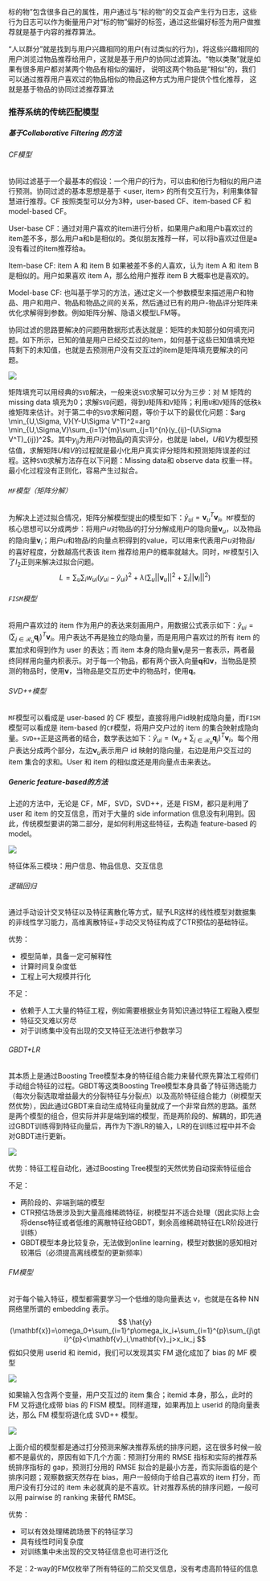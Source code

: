 标的物”包含很多自己的属性，用户通过与“标的物”的交互会产生行为日志，这些行为日志可以作为衡量用户对“标的物”偏好的标签，通过这些偏好标签为用户做推荐就是基于内容的推荐算法。

“人以群分”就是找到与用户兴趣相同的用户(有过类似的行为)，将这些兴趣相同的用户浏览过物品推荐给用户，这就是基于用户的协同过滤算法。“物以类聚”就是如果有很多用户都对某两个物品有相似的偏好， 说明这两个物品是“相似”的，我们可以通过推荐用户喜欢过的物品相似的物品这种方式为用户提供个性化推荐， 这就是基于物品的协同过滤推荐算法

### 推荐系统的传统匹配模型

##### 基于Collaborative Filtering 的方法

###### CF模型

协同过滤基于一个最基本的假设：一个用户的行为，可以由和他行为相似的用户进行预测。协同过滤的基本思想是基于 <user, item> 的所有交互行为，利用集体智慧进行推荐。CF 按照类型可以分为3种，user-based CF、item-based CF 和 model-based CF。

User-base CF：通过对用户喜欢的item进行分析，如果用户a和用户b喜欢过的item差不多，那么用户a和b是相似的。类似朋友推荐一样，可以将b喜欢过但是a没有看过的item推荐给a。

Item-base CF: item A 和 item B 如果被差不多的人喜欢，认为 item A 和 item B 是相似的。用户如果喜欢 item A，那么给用户推荐 item B 大概率也是喜欢的。

Model-base CF: 也叫基于学习的方法，通过定义一个参数模型来描述用户和物品、用户和用户、物品和物品之间的关系，然后通过已有的用户-物品评分矩阵来优化求解得到参数。例如矩阵分解、隐语义模型LFM等。

协同过滤的思路要解决的问题用数据形式表达就是：矩阵的未知部分如何填充问题。如下所示，已知的值是用户已经交互过的item，如何基于这些已知值填充矩阵剩下的未知值，也就是去预测用户没有交互过的item是矩阵填充要解决的问题。

![](../../picture/1/233.png)

矩阵填充可以用经典的`SVD`解决，一般来说`SVD`求解可以分为三步：对 M 矩阵的 missing data 填充为0；求解`SVD`问题，得到`U`矩阵和`V`矩阵；利用`U`和`V`矩阵的低秩`k`维矩阵来估计。对于第二中的`SVD`求解问题，等价于以下的最优化问题：$arg \min_{U,\Sigma, V}(Y-U\Sigma V^T)^2=arg \min_{U,\Sigma,V}\sum_{i=1}^{m}\sum_{j=1}^{n}(y_{ij}-(U\Sigma V^T)_{ij})^2$。其中$y_{ij}$为用户$i$对物品$j$的真实评分，也就是 label，$U$和$V$为模型预估值，求解矩阵$U$和$V$的过程就是最小化用户真实评分矩阵和预测矩阵误差的过程。这种`SVD`求解方法存在以下问题：Missing data和 observe data 权重一样。最小化过程没有正则化，容易产生过拟合。

###### `MF`模型（矩阵分解）

为解决上述过拟合情况，矩阵分解模型提出的模型如下：$\hat{y}_{ui} = \mathbf{v}_u^T\mathbf{v}_i$。`MF`模型的核心思想可以分成两步：将用户$u$对物品$i$的打分分解成用户的隐向量$\mathbf{v}_u$，以及物品的隐向量$\mathbf{v}_i$；用户$u$和物品$i$的向量点积得到的value，可以用来代表用户$u$对物品$i$的喜好程度，分数越高代表该 item 推荐给用户的概率就越大。同时，`MF`模型引入了$l_2$正则来解决过拟合问题。
$$
L=\sum_{u}\sum_{i}w_{ui}(y_{ui}-\hat{y}_{ui})^2+\lambda(\sum_u||\mathbf{v}_u||^2+\sum_i||\mathbf{v}_i||^2)
$$

###### `FISM`模型

将用户喜欢过的 item 作为用户的表达来刻画用户，用数据公式表示如下：$\hat{y}_{ui} = (\sum_{j \in \mathcal{R}_u}\mathbf{q}_j)^T\mathbf{v}_i$。用户表达不再是独立的隐向量，而是用用户喜欢过的所有 item 的累加求和得到作为 user 的表达；而 item 本身的隐向量$\mathbf{v}_i$是另一套表示，两者最终同样用向量内积表示。对于每一个物品，都有两个嵌入向量$\mathbf{q}$和$\mathbf{v}$，当物品是预测的物品时，使用$\mathbf{v}$，当物品是交互历史中的物品时，使用$\mathbf{q}$。

###### SVD++模型

`MF`模型可以看成是 user-based 的 CF 模型，直接将用户id映射成隐向量，而`FISM`模型可以看成是 item-based 的`CF`模型，将用户交户过的 item 的集合映射成隐向量。`SVD++`正是这两者的结合，数学表达如下：$\hat{y}_{ui} = (\mathbf{v}_u+\sum_{j \in \mathcal{R}_u}\mathbf{q}_j)^T\mathbf{v}_i$。每个用户表达分成两个部分，左边$\mathbf{v}_u$表示用户 id 映射的隐向量，右边是用户交互过的 item 集合的求和。User 和 item 的相似度还是用向量点击来表达。

##### Generic feature-based的方法

上述的方法中，无论是 CF，MF，SVD，SVD++，还是 FISM，都只是利用了 user 和 item 的交互信息，而对于大量的 side information 信息没有利用到。因此，传统模型要讲的第二部分，是如何利用这些特征，去构造 feature-based 的 model。

![](../../picture/1/234.png)

特征体系三模块：用户信息、物品信息、交互信息

###### 逻辑回归

通过手动设计交叉特征以及特征离散化等方式，赋予LR这样的线性模型对数据集的非线性学习能力，高维离散特征+手动交叉特征构成了CTR预估的基础特征。

优势：

- 模型简单，具备一定可解释性
- 计算时间复杂度低
- 工程上可大规模并行化

不足：

- 依赖于人工大量的特征工程，例如需要根据业务背知识通过特征工程融入模型
- 特征交叉难以穷尽
- 对于训练集中没有出现的交叉特征无法进行参数学习

###### GBDT+LR

其本质上是通过Boosting Tree模型本身的特征组合能力来替代原先算法工程师们手动组合特征的过程。GBDT等这类Boosting Tree模型本身具备了特征筛选能力（每次分裂选取增益最大的分裂特征与分裂点）以及高阶特征组合能力（树模型天然优势），因此通过GBDT来自动生成特征向量就成了一个非常自然的思路。虽然是两个模型的组合，但实际并非是端到端的模型，而是两阶段的、解耦的，即先通过GBDT训练得到特征向量后，再作为下游LR的输入，LR的在训练过程中并不会对GBDT进行更新。

![](../../picture/1/303.png)

优势：特征工程自动化，通过Boosting Tree模型的天然优势自动探索特征组合

不足：

- 两阶段的、非端到端的模型
- CTR预估场景涉及到大量高维稀疏特征，树模型并不适合处理（因此实际上会将dense特征或者低维的离散特征给GBDT，剩余高维稀疏特征在LR阶段进行训练）
- GBDT模型本身比较复杂，无法做到online learning，模型对数据的感知相对较滞后（必须提高离线模型的更新频率）

###### FM模型

对于每个输入特征，模型都需要学习一个低维的隐向量表达 v，也就是在各种 NN 网络里所谓的 embedding 表示。
$$
\hat{y}(\mathbf{x})=\omega_0+\sum_{i=1}^p\omega_ix_i+\sum_{i=1}^{p}\sum_{j\gt i}^{p}<\mathbf{v}_i,\mathbf{v}_j>x_ix_j
$$
假如只使用 userid 和 itemid，我们可以发现其实 FM 退化成加了 bias 的 MF 模型

![](../../picture/1/240.png)

如果输入包含两个变量，用户交互过的 item 集合；itemid 本身，那么，此时的 FM 又将退化成带 bias 的 FISM 模型。同样道理，如果再加上 userid 的隐向量表达，那么 FM 模型将退化成 SVD++ 模型。

![](../../picture/1/241.png)

上面介绍的模型都是通过打分预测来解决推荐系统的排序问题，这在很多时候一般都不是最优的，原因有如下几个方面：预测打分用的 RMSE 指标和实际的推荐系统排序指标的 gap，预测打分用的 RMSE 拟合的是最小方差，而实际面临的是个排序问题；观察数据天然存在 bias，用户一般倾向于给自己喜欢的 item 打分，而用户没有打分过的 item 未必就真的是不喜欢。针对推荐系统的排序问题，一般可以用 pairwise 的 ranking 来替代 RMSE。

优势：

- 可以有效处理稀疏场景下的特征学习
- 具有线性时间复杂度
- 对训练集中未出现的交叉特征信息也可进行泛化

不足：2-way的FM仅枚举了所有特征的二阶交叉信息，没有考虑高阶特征的信息